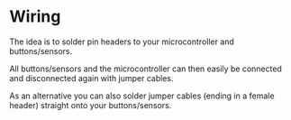 # Wiring

The idea is to solder pin headers to your microcontroller and buttons/sensors. 

All buttons/sensors and the microcontroller can then easily be connected and disconnected again with jumper cables.

As an alternative you can also solder jumper cables (ending in a female header) straight onto your buttons/sensors.
